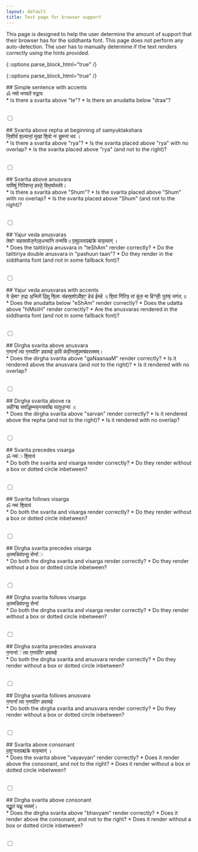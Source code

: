 ```yaml
---
layout: default
title: Test page for browser support
---
```


<div class="alert alert-info">
This page is designed to help the user determine the amount of
support that their browser has for the siddhanta font. This page
does not perform any auto-detection. The user has to manually determine
if the text renders correctly using the hints provided. 
</div>

<link href="{{ site.baseurl }}/css/vedicfonts-v10-modified.css" rel="stylesheet">
<link href="{{ site.baseurl }}/css/bootstrap-switch.min.css" rel="stylesheet">
<script src="{{ site.baseurl }}/js/bootstrap-switch.min.js"></script>

{::options parse_block_html="true" /}
<div class="browser-test">

{::options parse_block_html="true" /}
<div class="well">
## Simple sentence with accents
  <div lang="sa">
  ॐ नमो भगवते॑ रुद्रा॒य
  </div>
* Is there a svarita above "te"?
* Is there an anudatta below "draa"?

<br/><input type="checkbox" class="browser-test-checkbox"/>
</div>

<div class="well">
## Svarita above repha at beginning of samyuktakshara

  <div lang="sa">
  नि॒शीर्य॑ श॒ल्यानां॒ मुखा॑ शि॒वो नः॑ सु॒मना॑ भव ।
  </div>
* Is there a svarita above "rya"?
* Is the svarita placed above "rya" with no overlap?
* Is the svarita placed above "rya" (and not to the right)?

<br/><input type="checkbox" class="browser-test-checkbox"/>
</div>

<div class="well">
## Svarita above anusvara

  <div lang="sa">
  यामिषुं॑ गिरिशन्त॒ हस्ते॒ बिभ॒र्ष्यस्त॑वे।
  </div>
* Is there a svarita above "Shum"?
* Is the svarita placed above "Shum" with no overlap?
* Is the svarita placed above "Shum" (and not to the right)?

<br/><input type="checkbox" class="browser-test-checkbox"/>
</div>

<div class="well">
## Yajur veda anusvaras

  <div lang="sa">
  तेषा॑ꣳ सहस्रयोज॒नेऽव॒धन्वा॑नि तन्मसि॥  
  प॒शूꣴस्ताꣴश्च॑क्रे वाय॒व्यान्॑ ।
  </div>
* Does the taittiriya anusvara in "teShAm" render correctly?
* Do the taittiriya double anusvara in "pashuun taan"?
* Do they render in the siddhanta font (and not in some fallback font)?

<br/><input type="checkbox" class="browser-test-checkbox"/>
</div>

<div class="well">
## Yajur veda anusvaras with accents

  <div lang="sa">
  ये चे॒माꣳ रु॒द्रा अ॒भितो॑ दि॒क्षु श्रि॒ताः स॑हस्र॒शोऽवै॑षा॒ꣳ॒ हेड॑ ईमहे ॥  
  शि॒वां गि॑रित्र॒ तां कु॑रु॒ मा हिꣳ॑सीः॒ पुरु॑षं॒ जग॑त् ॥
  </div>
* Does the anudatta below "eShAm" render correctly?
* Does the udatta above "hiMsiiH" render correctly?
* Are the anusvaras rendered in the siddhanta font (and not in some fallback font)?

<br/><input type="checkbox" class="browser-test-checkbox"/>
</div>

<div class="well">
## Dirgha svarita above anusvara

  <div lang="sa">
  ग॒णानां᳚ त्वा ग॒णप॑तिꣳ हवामहे क॒विं क॑वी॒नामु॑प॒मश्र॑वस्तमम्।
  </div>
* Does the dirgha svarita above "gaNaanaaM" render correctly?
* Is it rendered above the anusvara (and not to the right)?
* Is it rendered with no overlap?

<br/><input type="checkbox" class="browser-test-checkbox"/>
</div>

<div class="well">
## Dirgha svarita above ra

  <div lang="sa">
  अहीꣳ॑श्च सर्वा᳚ञ्ज॒म्भय॒न्त्सर्वा᳚श्च यातुधा॒न्यः॑ ॥
  </div>
  * Does the dirgha svarita above "sarvan" render correctly?
  * Is it rendered above the repha (and not to the right)?
  * Is it rendered with no overlap?

  <br/><input type="checkbox" class="browser-test-checkbox"/>
</div>

<div class="well">
## Svarita precedes visarga

  <div lang="sa">
  ॐ नम॑ः शि॒वाय॑
  </div>
* Do both the svarita and visarga render correctly?
* Do they render without a box or dotted circle inbetween?

<br/><input type="checkbox" class="browser-test-checkbox"/>
</div>


<div class="well">
## Svarita follows visarga

  <div lang="sa">
  ॐ नमः॑ शि॒वाय॑
  </div>
  * Do both the svarita and visarga render correctly?
  * Do they render without a box or dotted circle inbetween?

  <br/><input type="checkbox" class="browser-test-checkbox"/>
</div>

<div class="well">
## Dirgha svarita precedes visarga

  <div lang="sa">
  अ॒स्मन्निव॑पन्तु॒ सेना᳚ः
  </div>
  * Do both the dirgha svarita and visarga render correctly?
  * Do they render without a box or dotted circle inbetween?

  <br/><input type="checkbox" class="browser-test-checkbox"/>
</div>

<div class="well">
## Dirgha svarita follows visarga

  <div lang="sa">
  अ॒स्मन्निव॑पन्तु॒ सेनाः᳚
  </div>
  * Do both the dirgha svarita and visarga render correctly?
  * Do they render without a box or dotted circle inbetween?

  <br/><input type="checkbox" class="browser-test-checkbox"/>
</div>

<div class="well">
## Dirgha svarita precedes anusvara

  <div lang="sa">
  ग॒णाना᳚ं त्वा ग॒णप॑तिꣳ हवामहे
  </div>
  * Do both the dirgha svarita and anusvara render correctly?
  * Do they render without a box or dotted circle inbetween?

  <br/><input type="checkbox" class="browser-test-checkbox"/>
</div>

<div class="well">
## Dirgha svarita follows anusvara

  <div lang="sa">
  ग॒णानां᳚ त्वा ग॒णप॑तिꣳ हवामहे
  </div>
  * Do both the dirgha svarita and anusvara render correctly?
  * Do they render without a box or dotted circle inbetween?

  <br/><input type="checkbox" class="browser-test-checkbox"/>
</div>

<div class="well">
## Svarita above consonant

  <div lang="sa">
  प॒शूꣳस्ताꣴश्च॑क्रे वाय॒व्यान्॑ ।
  </div>
* Does the svarita above "vayavyan" render correctly?
* Does it render above the consonant, and not to the right?
* Does it render without a box or dotted circle inbetween?

<br/><input type="checkbox" class="browser-test-checkbox"/>
</div>

<div class="well">
## Dirgha svarita above consonant

  <div lang="sa">
  यद्भू॒तं यच्च॒ भव्यम्᳚।
  </div>
  * Does the dirgha svarita above "bhavyam" render correctly?
  * Does it render above the consonant, and not to the right?
  * Does it render without a box or dotted circle inbetween?

  <br/><input type="checkbox" class="browser-test-checkbox"/>
</div>


<script type="text/javascript">
    $( document ).ready(function() {
      $.fn.bootstrapSwitch.defaults.size = 'small';
      $.fn.bootstrapSwitch.defaults.onText = 'Pass';
      $.fn.bootstrapSwitch.defaults.offText = 'Fail';
      $.fn.bootstrapSwitch.defaults.indeterminate = 'true';
      $.fn.bootstrapSwitch.defaults.onColor = 'success';
      $.fn.bootstrapSwitch.defaults.offColor = 'danger';
      $(".browser-test-checkbox").bootstrapSwitch();
    });

</script>
